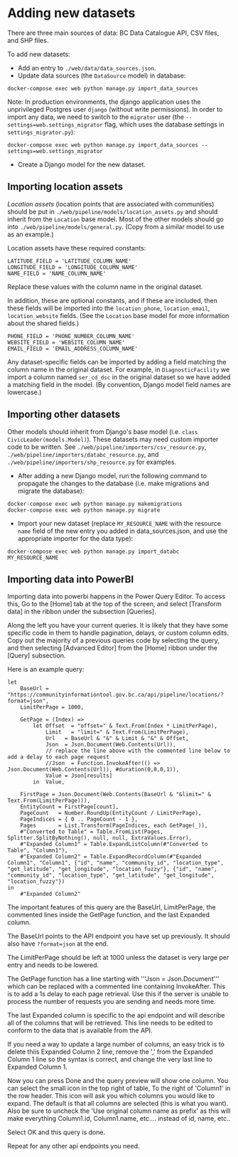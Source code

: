 # Adding new datasets

There are three main sources of data: BC Data Catalogue API, CSV files, and SHP files.

To add new datasets:

- Add an entry to `./web/data/data_sources.json`.
- Update data sources (the `DataSource` model) in database:
```
docker-compose exec web python manage.py import_data_sources
```

Note: In production environments, the django application uses the unprivileged Postgres user `django` (without write permissions). In order to import any data, we need to switch to the `migrator` user (the `--settings=web.settings_migrator` flag, which uses the database settings in `settings_migrator.py`):

```
docker-compose exec web python manage.py import_data_sources --settings=web.settings_migrator
```

- Create a Django model for the new dataset.

## Importing location assets
_Location assets_ (location points that are associated with communities) should be put in `./web/pipeline/models/location_assets.py` and should inherit from the `Location` base model. Most of the other models should go into `./web/pipeline/models/general.py`. (Copy from a similar model to use as an example.)

Location assets have these required constants:
```
LATITUDE_FIELD = 'LATITUDE_COLUMN_NAME'
LONGITUDE_FIELD = 'LONGITUDE_COLUMN_NAME'
NAME_FIELD = 'NAME_COLUMN_NAME'
```
Replace these values with the column name in the original dataset.

In addition, these are optional constants, and if these are included, then these fields will be imported into the `location_phone`, `location_email`, `location_website` fields. (See the `Location` base model for more information about the shared fields.)
```
PHONE_FIELD = 'PHONE_NUMBER_COLUMN_NAME'
WEBSITE_FIELD = 'WEBSITE_COLUMN_NAME'
EMAIL_FIELD = 'EMAIL_ADDRESS_COLUMN_NAME'
```

Any dataset-specific fields can be imported by adding a field matching the column name in the original dataset. For example, in `DiagnosticFacility` we import a column named `ser_cd_dsc` in the original dataset so we have added a matching field in the model. (By convention, Django model field names are lowercase.)

## Importing other datasets

Other models should inherit from Django's base model (i.e. `class CivicLeader(models.Model)`). These datasets may need custom importer code to be written. See `./web/pipeline/importers/csv_resource.py`, `./web/pipeline/importers/databc_resource.py`, and `./web/pipeline/importers/shp_resource.py` for examples.

- After adding a new Django model, run the following command to propagate the changes to the database (i.e. make migrations and migrate the database):
```
docker-compose exec web python manage.py makemigrations
docker-compose exec web python manage.py migrate
```
- Import your new dataset (replace `MY_RESOURCE_NAME` with the resource `name` field of the new entry you added in data_sources.json, and use the appropriate importer for the data type):
```
docker-compose exec web python manage.py import_databc MY_RESOURCE_NAME
```

## Importing data into PowerBI

Importing data into powerbi happens in the Power Query Editor. To access this, Go to the [Home] tab at the top of the screen, and select [Transform data] in the ribbon under the subsection [Queries].

Along the left you have your current queries. It is likely that they have some specific code in them to handle pagination, delays, or custom column edits. Copy out the majority of a previous queries code by selecting the query, and then selecting [Advanced Editor] from the [Home] ribbon under the [Query] subsection.

Here is an example query:

```
let
    BaseUrl = "https://communityinformationtool.gov.bc.ca/api/pipeline/locations/?format=json",
    LimitPerPage = 1000,
 
    GetPage = (Index) =>
        let Offset  = "offset=" & Text.From(Index * LimitPerPage),
            Limit   = "limit=" & Text.From(LimitPerPage),
            Url   = BaseUrl & "&" & Limit & "&" & Offset,
            Json  = Json.Document(Web.Contents(Url)),
            // replace the line above with the commented line below to add a delay to each page request
            //Json  = Function.InvokeAfter(() => Json.Document(Web.Contents(Url)), #duration(0,0,0,1)),
            Value = Json[results]
        in  Value,
    
    FirstPage = Json.Document(Web.Contents(BaseUrl & "&limit=" & Text.From(LimitPerPage))),
    EntityCount = FirstPage[count],
    PageCount   = Number.RoundUp(EntityCount / LimitPerPage),
    PageIndices = { 0 .. PageCount - 1 },
    Pages       = List.Transform(PageIndices, each GetPage(_)),
    #"Converted to Table" = Table.FromList(Pages, Splitter.SplitByNothing(), null, null, ExtraValues.Error),
    #"Expanded Column1" = Table.ExpandListColumn(#"Converted to Table", "Column1"),
    #"Expanded Column2" = Table.ExpandRecordColumn(#"Expanded Column1", "Column1", {"id", "name", "community_id", "location_type", "get_latitude", "get_longitude", "location_fuzzy"}, {"id", "name", "community_id", "location_type", "get_latitude", "get_longitude", "location_fuzzy"})
in
    #"Expanded Column2"
```

The important features of this query are the BaseUrl, LimitPerPage, the commented lines inside the GetPage function, and the last Expanded column.

The BaseUrl points to the API endpoint you have set up previously. It should also have ```?format=json``` at the end.

The LimitPerPage should be left at 1000 unless the dataset is very large per entry and needs to be lowered. 

The GetPage function has a line starting with '''Json = Json.Document''' which can be replaced with a commented line containing InvokeAfter. This is to add a 1s delay to each page retrieval. Use this if the server is unable to process the number of requests you are sending and needs more time.

The last Expanded column is specific to the api endpoint and will describe all of the columns that will be retrieved. This line needs to be edited to conform to the data that is available from the API.

If you need a way to update a large number of columns, an easy trick is to delete thiis Expanded Column 2 line, remove the ',' from the Expanded Column 1 line so the syntax is correct, and change the very last line to Expanded Column 1.

Now you can press Done and the query preview will show one column. You can select the small icon in the top right of table, To the right of 'Column1' in the row header. This icon will ask you which columns you would like to expand. The default is that all columns are selected (this is what you want). Also be sure to uncheck the 'Use original column name as prefix' as this will make everything Column1.id, Column1.name, etc.... instead of id, name, etc..

Select OK and this query is done. 

Repeat for any other api endpoints you need.








